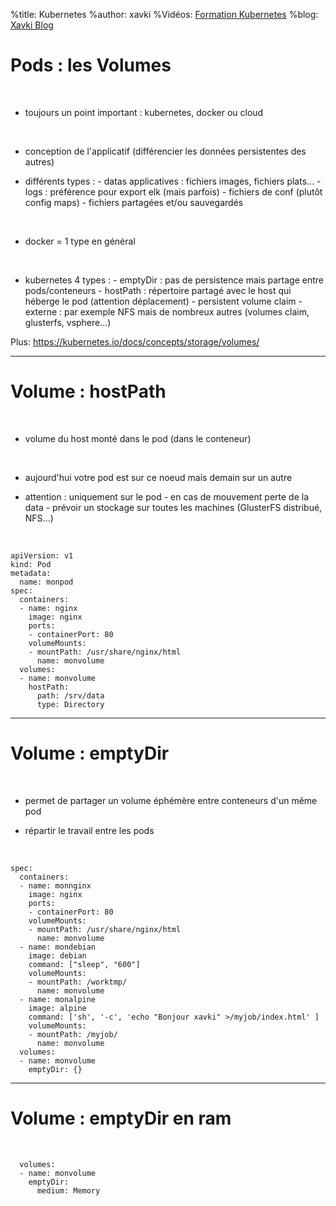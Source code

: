 %title: Kubernetes 
%author: xavki
%Vidéos: [Formation Kubernetes](https://www.youtube.com/playlist?list=PLn6POgpklwWqfzaosSgX2XEKpse5VY2v5)
%blog: [Xavki Blog](https://xavki.blog)

# Pods : les Volumes


<br>

* toujours un point important : kubernetes, docker ou cloud


<br>

* conception de l'applicatif (différencier les données persistentes des autres)

* différents types : 
		- datas applicatives : fichiers images, fichiers plats...
		- logs : préférence pour export elk (mais parfois)
		- fichiers de conf (plutôt config maps)
		- fichiers partagées et/ou sauvegardés

<br>

* docker = 1 type en général

<br>

* kubernetes 4 types :
			- emptyDir : pas de persistence mais partage entre pods/conteneurs
			- hostPath : répertoire partagé avec le host qui héberge le pod (attention déplacement)
			- persistent volume claim
			- externe : par exemple NFS mais de nombreux autres (volumes claim, glusterfs, vsphere...)

Plus: https://kubernetes.io/docs/concepts/storage/volumes/ 


-------------------------------------------------------------------------------------------

# Volume : hostPath

<br>

* volume du host monté dans le pod (dans le conteneur)

<br>

* aujourd'hui votre pod est sur ce noeud mais demain sur un autre

* attention : uniquement sur le pod
		- en cas de mouvement perte de la data
		- prévoir un stockage sur toutes les machines (GlusterFS distribué, NFS...)

<br>

```
apiVersion: v1
kind: Pod
metadata:
  name: monpod
spec:
  containers:
  - name: nginx
    image: nginx
    ports:
    - containerPort: 80
    volumeMounts:
    - mountPath: /usr/share/nginx/html
      name: monvolume
  volumes:
  - name: monvolume
    hostPath:
      path: /srv/data
      type: Directory
```

-----------------------------------------------------------------------------------------

# Volume : emptyDir


<br>

* permet de partager un volume éphémère entre conteneurs d'un même pod

* répartir le travail entre les pods

<br>

```
spec:
  containers:
  - name: monnginx
    image: nginx
    ports:
    - containerPort: 80
    volumeMounts:
    - mountPath: /usr/share/nginx/html
      name: monvolume
  - name: mondebian
    image: debian
    command: ["sleep", "600"]
    volumeMounts:
    - mountPath: /worktmp/
      name: monvolume
  - name: monalpine
    image: alpine
    command: ['sh', '-c', 'echo "Bonjour xavki" >/myjob/index.html' ]
    volumeMounts:
    - mountPath: /myjob/
      name: monvolume
  volumes:
  - name: monvolume
    emptyDir: {}
```

----------------------------------------------------------------------------------------

# Volume : emptyDir en ram


<br>


```
  volumes:
  - name: monvolume
    emptyDir:
      medium: Memory
```


